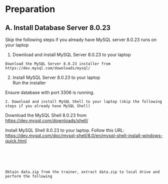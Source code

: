 # Preparation
## A. Install Database Server 8.0.23 
Skip the following steps if you already have MySQL server 8.0.23 runs on your laptop </br>
1. Download and install MySQL Server 8.0.23 to your laptop 
```
Download the MySQL Server 8.0.23 installer from https://dev.mysql.com/downloads/mysql/
```
2. Install MySQL Server 8.0.23 to your laptop </br>
Run the installer






Ensure database with port 3306 is running.
```
2. Download and install MySQL Shell to your laptop (skip the following steps if you already have MySQL Shell)
```
Download the MySQL Shell 8.0.23 from https://dev.mysql.com/downloads/shell/

Install MySQL Shell 8.0.23 to your laptop.
Follow this URL: https://dev.mysql.com/doc/mysql-shell/8.0/en/mysql-shell-install-windows-quick.html
```





Obtain data.zip from the trainer, extract data.zip to local drive and perform the following

